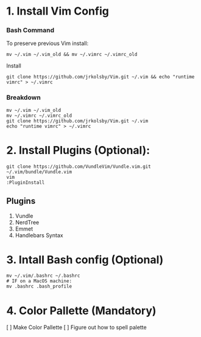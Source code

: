 # 1. Install Vim Config

### Bash Command
To preserve previous Vim install:
```
mv ~/.vim ~/.vim_old && mv ~/.vimrc ~/.vimrc_old
```
Install
```
git clone https://github.com/jrkolsby/Vim.git ~/.vim && echo "runtime vimrc" > ~/.vimrc
```

### Breakdown
```
mv ~/.vim ~/.vim_old
mv ~/.vimrc ~/.vimrc_old
git clone https://github.com/jrkolsby/Vim.git ~/.vim
echo "runtime vimrc" > ~/.vimrc
```

# 2. Install Plugins (Optional):

```
git clone https://github.com/VundleVim/Vundle.vim.git ~/.vim/bundle/Vundle.vim
vim
:PluginInstall
```

## Plugins
1. Vundle
2. NerdTree
3. Emmet 
4. Handlebars Syntax

# 3. Intall Bash config (Optional)
```
mv ~/.vim/.bashrc ~/.bashrc
# IF on a MacOS machine:
mv .bashrc .bash_profile
```

# 4. Color Pallette (Mandatory)
[ ] Make Color Pallette
[ ] Figure out how to spell palette

